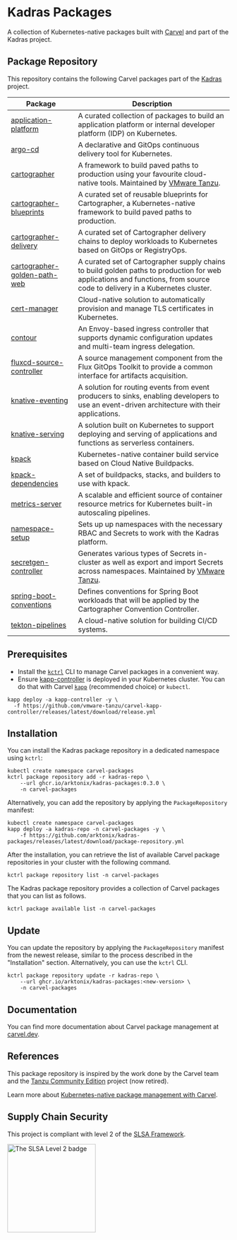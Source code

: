 # Kadras Packages

A collection of Kubernetes-native packages built with [Carvel](https://carvel.dev) and part of the Kadras project.

## Package Repository

This repository contains the following Carvel packages part of the [Kadras](https://kadras.io) project.

| Package | Description |
|---------|-------------|
| [application-platform](https://github.com/arktonix/kadras-application-platform) | A curated collection of packages to build an application platform or internal developer platform (IDP) on Kubernetes. |
| [argo-cd](https://github.com/arktonix/package-for-argo-cd) | A declarative and GitOps continuous delivery tool for Kubernetes. |
| [cartographer](https://github.com/vmware-tanzu/package-for-cartographer) | A framework to build paved paths to production using your favourite cloud-native tools. Maintained by [VMware Tanzu](https://github.com/vmware-tanzu). |
| [cartographer-blueprints](https://github.com/arktonix/cartographer-blueprints) | A curated set of reusable blueprints for Cartographer, a Kubernetes-native framework to build paved paths to production. |
| [cartographer-delivery](https://github.com/arktonix/cartographer-delivery) | A curated set of Cartographer delivery chains to deploy workloads to Kubernetes based on GitOps or RegistryOps. |
| [cartographer-golden-path-web](https://github.com/arktonix/cartographer-golden-path-web) | A curated set of Cartographer supply chains to build golden paths to production for web applications and functions, from source code to delivery in a Kubernetes cluster. |
| [cert-manager](https://github.com/arktonix/package-for-cert-manager) | Cloud-native solution to automatically provision and manage TLS certificates in Kubernetes. |
| [contour](https://github.com/arktonix/package-for-contour) | An Envoy-based ingress controller that supports dynamic configuration updates and multi-team ingress delegation. |
| [fluxcd-source-controller](https://github.com/arktonix/package-for-fluxcd-source-controller) | A source management component from the Flux GitOps Toolkit to provide a common interface for artifacts acquisition. |
| [knative-eventing](https://github.com/arktonix/package-for-knative-eventing) | A solution for routing events from event producers to sinks, enabling developers to use an event-driven architecture with their applications. |
| [knative-serving](https://github.com/arktonix/package-for-knative-serving) | A solution built on Kubernetes to support deploying and serving of applications and functions as serverless containers. |
| [kpack](https://github.com/arktonix/package-for-kpack) | Kubernetes-native container build service based on Cloud Native Buildpacks. |
| [kpack-dependencies](https://github.com/arktonix/kpack-dependencies) | A set of buildpacks, stacks, and builders to use with kpack. |
| [metrics-server](https://github.com/arktonix/package-for-metrics-server) | A scalable and efficient source of container resource metrics for Kubernetes built-in autoscaling pipelines. |
| [namespace-setup](https://github.com/arktonix/namespace-setup) | Sets up up namespaces with the necessary RBAC and Secrets to work with the Kadras platform. |
| [secretgen-controller](https://github.com/vmware-tanzu/carvel-secretgen-controller) | Generates various types of Secrets in-cluster as well as export and import Secrets across namespaces. Maintained by [VMware Tanzu](https://github.com/vmware-tanzu). |
| [spring-boot-conventions](https://github.com/arktonix/package-for-spring-boot-conventions) | Defines conventions for Spring Boot workloads that will be applied by the Cartographer Convention Controller. |
| [tekton-pipelines](https://github.com/arktonix/package-for-tekton-pipelines) | A cloud-native solution for building CI/CD systems. |

## Prerequisites

* Install the [`kctrl`](https://carvel.dev/kapp-controller/docs/latest/install/#installing-kapp-controller-cli-kctrl) CLI to manage Carvel packages in a convenient way.
* Ensure [kapp-controller](https://carvel.dev/kapp-controller) is deployed in your Kubernetes cluster. You can do that with Carvel
[`kapp`](https://carvel.dev/kapp/docs/latest/install) (recommended choice) or `kubectl`.

```shell
kapp deploy -a kapp-controller -y \
  -f https://github.com/vmware-tanzu/carvel-kapp-controller/releases/latest/download/release.yml
```

## Installation

You can install the Kadras package repository in a dedicated namespace using `kctrl`:

```shell
kubectl create namespace carvel-packages
kctrl package repository add -r kadras-repo \
    --url ghcr.io/arktonix/kadras-packages:0.3.0 \
    -n carvel-packages
```

Alternatively, you can add the repository by applying the `PackageRepository` manifest:

```shell
kubectl create namespace carvel-packages
kapp deploy -a kadras-repo -n carvel-packages -y \
    -f https://github.com/arktonix/kadras-packages/releases/latest/download/package-repository.yml
```

After the installation, you can retrieve the list of available Carvel package repositories in your cluster
with the following command.

```shell
kctrl package repository list -n carvel-packages
```

The Kadras package repository provides a collection of Carvel packages that you can list as follows.

```shell
kctrl package available list -n carvel-packages
```

## Update

You can update the repository by applying the `PackageRepository` manifest from the newest release, similar
to the process described in the "Installation" section. Alternatively, you can use the `kctrl` CLI.

```shell
kctrl package repository update -r kadras-repo \
    --url ghcr.io/arktonix/kadras-packages:<new-version> \
    -n carvel-packages
```

## Documentation

You can find more documentation about Carvel package management at [carvel.dev](https://carvel.dev/kapp-controller/docs/latest/packaging).

## References

This package repository is inspired by the work done by the Carvel team and the
[Tanzu Community Edition](https://github.com/vmware-tanzu/community-edition) project (now retired).

Learn more about [Kubernetes-native package management with Carvel](https://carvel.dev/kapp-controller/docs/latest/packaging).

## Supply Chain Security

This project is compliant with level 2 of the [SLSA Framework](https://slsa.dev).

<img src="https://slsa.dev/images/SLSA-Badge-full-level2.svg" alt="The SLSA Level 2 badge" width=200>
